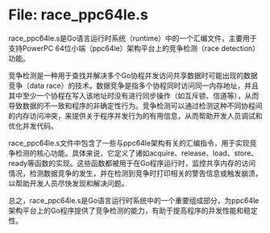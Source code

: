 # File: race_ppc64le.s

race_ppc64le.s是Go语言运行时系统（runtime）中的一个汇编文件，主要用于支持PowerPC 64位小端（ppc64le）架构平台上的竞争检测（race detection）功能。

竞争检测是一种用于查找并解决多个Go协程并发访问共享数据时可能出现的数据竞争（data race）的技术。数据竞争是指多个协程同时访问同一内存地址，并且其中至少一个协程在写入该地址时没有进行同步操作（如互斥锁、信道等），从而导致数据的不一致和程序的非确定性行为。竞争检测可以通过检测这种不同协程间的内存访问冲突，来提供关于程序并发行为的有用信息，从而帮助开发人员调试和优化并发代码。

race_ppc64le.s文件中包含了一些与ppc64le架构有关的汇编指令，用于实现竞争检测的核心功能。具体来说，它定义了诸如acquire、release、load、store、ready等函数的实现。这些函数都被用于在Go程序运行时，监控共享内存的访问情况，检测数据竞争的发生，并在检测到竞争时打印相关的警告信息或触发崩溃，以帮助开发人员尽快发现和解决问题。

总之，race_ppc64le.s是Go语言运行时系统中的一个重要组成部分，为ppc64le架构平台上的Go程序提供了竞争检测的能力，有助于提高程序的并发性能和稳定性。

